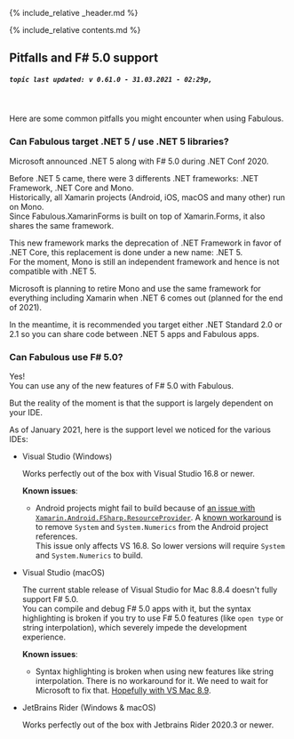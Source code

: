 {% include_relative _header.md %}

{% include_relative contents.md %}

Pitfalls and F# 5.0 support
------
##### `topic last updated: v 0.61.0 - 31.03.2021 - 02:29p,`
<br /> 

Here are some common pitfalls you might encounter when using Fabulous.

### Can Fabulous target .NET 5 / use .NET 5 libraries?

Microsoft announced .NET 5 along with F# 5.0 during .NET Conf 2020.

Before .NET 5 came, there were 3 differents .NET frameworks: .NET Framework, .NET Core and Mono.  
Historically, all Xamarin projects (Android, iOS, macOS and many other) run on Mono.  
Since Fabulous.XamarinForms is built on top of Xamarin.Forms, it also shares the same framework.

This new framework marks the deprecation of .NET Framework in favor of .NET Core, this replacement is done under a new name: .NET 5.  
For the moment, Mono is still an independent framework and hence is not compatible with .NET 5.

Microsoft is planning to retire Mono and use the same framework for everything including Xamarin when .NET 6 comes out (planned for the end of 2021).

In the meantime, it is recommended you target either .NET Standard 2.0 or 2.1 so you can share code between .NET 5 apps and Fabulous apps.

### Can Fabulous use F# 5.0?

Yes!  
You can use any of the new features of F# 5.0 with Fabulous.

But the reality of the moment is that the support is largely dependent on your IDE.

As of January 2021, here is the support level we noticed for the various IDEs:

- Visual Studio (Windows)

    Works perfectly out of the box with Visual Studio 16.8 or newer.

    **Known issues**:
    - Android projects might fail to build because of [an issue with `Xamarin.Android.FSharp.ResourceProvider`](https://github.com/xamarin/Xamarin.Android.FSharp.ResourceProvider/issues/9). A [known workaround](https://github.com/fsprojects/Fabulous/issues/813#issuecomment-726210183) is to remove `System` and `System.Numerics` from the Android project references.  
    This issue only affects VS 16.8. So lower versions will require `System` and `System.Numerics` to build.

- Visual Studio (macOS)

    The current stable release of Visual Studio for Mac 8.8.4 doesn't fully support F# 5.0.  
    You can compile and debug F# 5.0 apps with it, but the syntax highlighting is broken if you try to use F# 5.0 features (like `open type` or string interpolation), which severely impede the development experience.

    **Known issues**:
    - Syntax highlighting is broken when using new features like string interpolation. There is no workaround for it. We need to wait for Microsoft to fix that. [Hopefully with VS Mac 8.9](https://github.com/mono/mono/pull/20511#issuecomment-729212506).

- JetBrains Rider (Windows & macOS)
    
    Works perfectly out of the box with Jetbrains Rider 2020.3 or newer.
